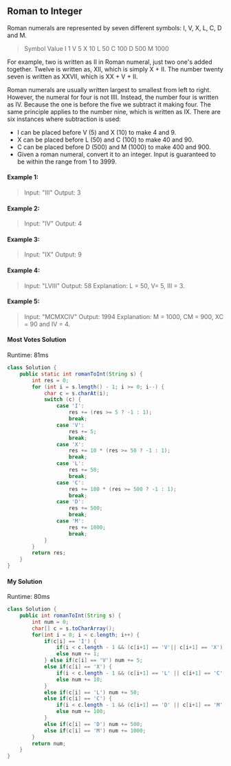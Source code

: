 ## Roman to Integer

Roman numerals are represented by seven different symbols: I, V, X, L, C, D and M.

>Symbol       Value
I             1
V             5
X             10
L             50
C             100
D             500
M             1000

For example, two is written as II in Roman numeral, just two one's added together. Twelve is written as, XII, which is simply X + II. The number twenty seven is written as XXVII, which is XX + V + II.


Roman numerals are usually written largest to smallest from left to right. However, the numeral for four is not IIII. Instead, the number four is written as IV. Because the one is before the five we subtract it making four. The same principle applies to the number nine, which is written as IX. There are six instances where subtraction is used:

* I can be placed before V (5) and X (10) to make 4 and 9.
* X can be placed before L (50) and C (100) to make 40 and 90.
* C can be placed before D (500) and M (1000) to make 400 and 900.
* Given a roman numeral, convert it to an integer. Input is guaranteed to be within the range from 1 to 3999.

#### Example 1:

>Input: "III"
Output: 3

#### Example 2:

>Input: "IV"
Output: 4

#### Example 3:

>Input: "IX"
Output: 9

#### Example 4:

>Input: "LVIII"
Output: 58
Explanation: L = 50, V= 5, III = 3.

#### Example 5:

>Input: "MCMXCIV"
Output: 1994
Explanation: M = 1000, CM = 900, XC = 90 and IV = 4.



#### Most Votes Solution

Runtime: 81ms

```java
class Solution {
    public static int romanToInt(String s) {
        int res = 0;
        for (int i = s.length() - 1; i >= 0; i--) {
            char c = s.charAt(i);
            switch (c) {
                case 'I':
                    res += (res >= 5 ? -1 : 1);
                    break;
                case 'V':
                    res += 5;
                    break;
                case 'X':
                    res += 10 * (res >= 50 ? -1 : 1);
                    break;
                case 'L':
                    res += 50;
                    break;
                case 'C':
                    res += 100 * (res >= 500 ? -1 : 1);
                    break;
                case 'D':
                    res += 500;
                    break;
                case 'M':
                    res += 1000;
                    break;
            }
        }
        return res;
    }
}
```


#### My Solution

Runtime: 80ms

```java
class Solution {
    public int romanToInt(String s) {
        int num = 0;
        char[] c = s.toCharArray();
        for(int i = 0; i < c.length; i++) {
            if(c[i] == 'I') {
                if(i < c.length - 1 && (c[i+1] == 'V'|| c[i+1] == 'X')) num -= 1;
                else num += 1;
            } else if(c[i] == 'V') num += 5;
            else if(c[i] == 'X') {
                if(i < c.length - 1 && (c[i+1] == 'L' || c[i+1] == 'C')) num -= 10;
                else num += 10;
            }
            else if(c[i] == 'L') num += 50;
            else if(c[i] == 'C') {
                if(i < c.length - 1 && (c[i+1] == 'D' || c[i+1] == 'M')) num -= 100;
                else num += 100;
            }
            else if(c[i] == 'D') num += 500;
            else if(c[i] == 'M') num += 1000;
        }
        return num;
    }
}
```
